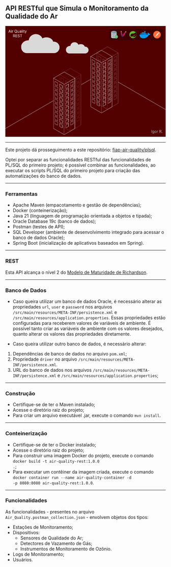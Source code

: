 ## API RESTful que Simula o Monitoramento da Qualidade do Ar

<p align="center">
  <img src="air_quality_rest.png" alt="Air Quality REST"/>
</p>

---

Este projeto dá prosseguimento a este repositório: [fiap-air-quality/plsql](https://github.com/igor-u/fiap-air-quality/tree/plsql).

Optei por separar as funcionalidades RESTful das funcionalidades de PL/SQL do primeiro projeto; é possível combinar as funcionalidades, ao executar
os scripts PL/SQL do primeiro projeto para criação das automatizações do banco de dados.

---

### Ferramentas
* Apache Maven (empacotamento e gestão de dependências);
* Docker (conteinerização);
* Java 21 (linguagem de programação orientada a objetos e tipada);
* Oracle Database 19c (banco de dados);
* Postman (testes de API);
* SQL Developer (ambiente de desenvolvimento integrado para acessar o banco de dados Oracle);
* Spring Boot (inicialização de aplicativos baseados em Spring).

---

### REST
Esta API alcança o nível 2 do [Modelo de Maturidade de Richardson](https://restfulapi.net/richardson-maturity-model).

---

### Banco de Dados
* Caso queira utilizar um banco de dados Oracle, é necessário alterar as propriedades <code color="red">url</code>, <code color="red">user</code> e <code color="red">password</code>
nos arquivos `/src/main/resources/META-INF/persistence.xml` e `/src/main/resources/application.properties`.
Essas propriedades estão configuradas para receberem valores de variáveis de ambiente. É possível tanto criar as variáveis de ambiente com os valores desejados, quanto alterar os valores das propriedades diretamente.

* Caso queira utilizar outro banco de dados, é necessário alterar:
1. Dependências de banco de dados no arquivo `pom.xml`;
2. Propriedade <code color="red">driver</code> no arquivo `/src/main/resources/META-INF/persistence.xml`.
3. URL do banco de dados nos arquivos `/src/main/resources/META-INF/persistence.xml` e `/src/main/resources/application.properties`;

---

### Construção
* Certifique-se de ter o Maven instalado;
* Acesse o diretório raiz do projeto;
* Para criar um arquivo executável .jar, execute o comando <code color="green">mvn install</code>.

---

### Conteinerização
* Certifique-se de ter o Docker instalado;
* Acesse o diretório raiz do projeto;
* Para construir uma imagem Docker do projeto, execute o comando <code color="green">docker build -t air-quality-rest:1.0.0 .</code>;
* Para executar um contêiner da imagem criada, execute o comando <code color="green">docker container run --name air-quality-container -d -p 8080:8080 air-quality-rest:1.0.0</code>.

---

### Funcionalidades
As funcionalidades - presentes no arquivo `Air_Quality.postman_collection.json` - envolvem objetos dos tipos:
* Estações de Monitoramento;
* Dispositivos:
    - Sensores de Qualidade do Ar;
    - Detectores de Vazamento de Gás;
    - Instrumentos de Monitoramento de Ozônio.
* Logs de Monitoramento;
* Usuários.
